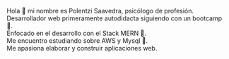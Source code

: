 Hola :wave: mi nombre es Polentzi Saavedra, psicólogo de profesión. Desarrollador web primeramente autodidacta siguiendo con un bootcamp :owl:.<br>
Enfocado en el desarrollo con el Stack MERN :mushroom:.<br>
Me encuentro estudiando sobre AWS y Mysql :cake:.<br>
Me apasiona elaborar y construir aplicaciones web.
